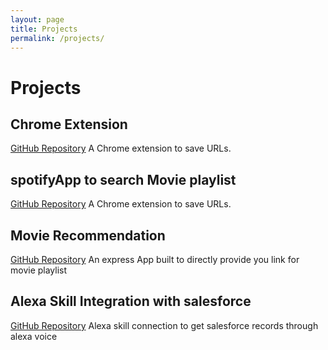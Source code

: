 ```yaml
---
layout: page
title: Projects
permalink: /projects/
---
```


# Projects

## Chrome Extension
[GitHub Repository](https://github.com/mayank9614/ChromeExtension_SaveURL)
A Chrome extension to save URLs.

## spotifyApp to search Movie playlist
[GitHub Repository](https://github.com/mayank9614/ChromeExtension_SaveURL)
A Chrome extension to save URLs.

## Movie Recommendation
[GitHub Repository](https://github.com/mayank9614/spotifyAPPMovieSearch)
An express App built to directly provide you link for movie playlist

## Alexa Skill Integration with salesforce
[GitHub Repository](https://github.com/mayank9614/Alexa-Skill-Kit)
Alexa skill connection to get salesforce records through alexa voice